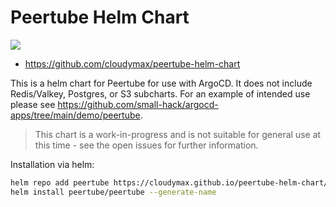 # Peertube Helm Chart
<a href="https://github.com/cloudymax/peertube-helm-chart/releases"><img src="https://img.shields.io/github/v/release/cloudymax/peertube-helm-chart?style=plastic&labelColor=blue&color=green&logo=GitHub&logoColor=white"></a>

- https://github.com/cloudymax/peertube-helm-chart

This is a helm chart for Peertube for use with ArgoCD. It does not include Redis/Valkey, Postgres, or S3 subcharts. 
For an example of intended use please see https://github.com/small-hack/argocd-apps/tree/main/demo/peertube.

> This chart is a work-in-progress and is not suitable for general use at this time - see the open issues for further information.

Installation via helm:
```bash
helm repo add peertube https://cloudymax.github.io/peertube-helm-chart/
helm install peertube/peertube --generate-name
```


